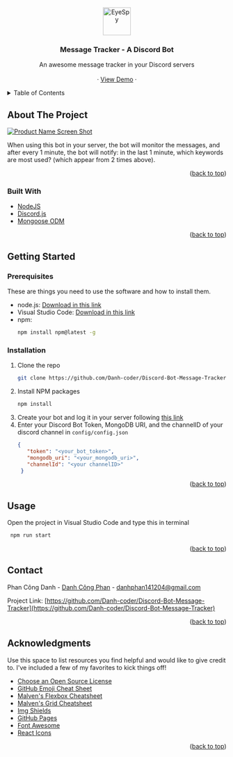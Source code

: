 <!-- Improved compatibility of back to top link: See: https://github.com/othneildrew/Best-README-Template/pull/73 -->
<a name="readme-top"></a>
<!--
*** Thanks for checking out the Best-README-Template. If you have a suggestion
*** that would make this better, please fork the repo and create a pull request
*** or simply open an issue with the tag "enhancement".
*** Don't forget to give the project a star!
*** Thanks again! Now go create something AMAZING! :D
-->



<!-- PROJECT SHIELDS -->
<!--
*** I'm using markdown "reference style" links for readability.
*** Reference links are enclosed in brackets [ ] instead of parentheses ( ).
*** See the bottom of this document for the declaration of the reference variables
*** for contributors-url, forks-url, etc. This is an optional, concise syntax you may use.
*** https://www.markdownguide.org/basic-syntax/#reference-style-links
-->



<!-- PROJECT LOGO -->
<br />
<div align="center">
  <a href="https://github.com/Danh-coder/Discord-Bot-Message-Tracker">
    <a href="https://emoji.gg/emoji/9037-eyespy"><img src="https://cdn3.emoji.gg/emojis/9037-eyespy.gif" width="64px" height="64px" alt="EyeSpy"></a>
  </a>

  <h3 align="center">Message Tracker - A Discord Bot</h3>

  <p align="center">
    An awesome message tracker in your Discord servers
    <br />
    <br />
    · 
    <a href="https://www.loom.com/share/d18d4de331d4480bb7a573bc5dd3ef0e?fbclid=IwAR0e5cWwZiZKDgRvo7EYvR4B5lBS6C3M73nn8JNsnfTjMm64JB2DYBlcDgU">View Demo</a>
    ·
  </p>
</div>



<!-- TABLE OF CONTENTS -->
<details>
  <summary>Table of Contents</summary>
  <ol>
    <li>
      <a href="#about-the-project">About The Project</a>
      <ul>
        <li><a href="#built-with">Built With</a></li>
      </ul>
    </li>
    <li>
      <a href="#getting-started">Getting Started</a>
      <ul>
        <li><a href="#prerequisites">Prerequisites</a></li>
        <li><a href="#installation">Installation</a></li>
      </ul>
    </li>
    <li><a href="#usage">Usage</a></li>
    <li><a href="#roadmap">Roadmap</a></li>
    <li><a href="#contributing">Contributing</a></li>
    <li><a href="#license">License</a></li>
    <li><a href="#contact">Contact</a></li>
    <li><a href="#acknowledgments">Acknowledgments</a></li>
  </ol>
</details>



<!-- ABOUT THE PROJECT -->
## About The Project

[![Product Name Screen Shot][product-screenshot]](https://www.upwork.com/att/download/portfolio/persons/uid/1572611179685044224/profile/projects/files/ee91f331-0f19-41aa-8549-ac84b13f56f2)

When using this bot in your server, the bot will monitor the messages, and after every 1 minute, the bot will notify: in the last 1 minute, which keywords are most used? (which appear from 2 times above).

<p align="right">(<a href="#readme-top">back to top</a>)</p>



### Built With

* [NodeJS](https://nodejs.org/en/)
* [Discord.js](https://discord.js.org/#/)
* [Mongoose ODM](https://mongoosejs.com/)

<p align="right">(<a href="#readme-top">back to top</a>)</p>



<!-- GETTING STARTED -->
## Getting Started

### Prerequisites

These are things you need to use the software and how to install them.
* node.js: [Download in this link](https://nodejs.org/en/)
* Visual Studio Code: [Download in this link](https://code.visualstudio.com/)
* npm:
  ```sh
  npm install npm@latest -g
  ```

### Installation

1. Clone the repo
   ```sh
   git clone https://github.com/Danh-coder/Discord-Bot-Message-Tracker.git
   ```
2. Install NPM packages
   ```sh
   npm install
   ```
3. Create your bot and log it in your server following [this link](https://youtu.be/b61kcgfOm_4)
4. Enter your Discord Bot Token, MongoDB URI, and the channelID of your discord channel in `config/config.json`
   ```json
   {
      "token": "<your_bot_token>",
      "mongodb_uri": "<your_mongodb_uri>",
      "channelId": "<your channelID>"
    }
   ```

<p align="right">(<a href="#readme-top">back to top</a>)</p>



<!-- USAGE EXAMPLES -->
## Usage

Open the project in Visual Studio Code and type this in terminal
  ```sh
   npm run start
   ```

<p align="right">(<a href="#readme-top">back to top</a>)</p>


<!-- CONTACT -->
## Contact

Phan Công Danh - [Danh Công Phan](https://www.facebook.com/danhfan.cool) - danhphan141204@gmail.com

Project Link: [https://github.com/Danh-coder/Discord-Bot-Message-Tracker](https://github.com/Danh-coder/Discord-Bot-Message-Tracker)

<p align="right">(<a href="#readme-top">back to top</a>)</p>



<!-- ACKNOWLEDGMENTS -->
## Acknowledgments

Use this space to list resources you find helpful and would like to give credit to. I've included a few of my favorites to kick things off!

* [Choose an Open Source License](https://choosealicense.com)
* [GitHub Emoji Cheat Sheet](https://www.webpagefx.com/tools/emoji-cheat-sheet)
* [Malven's Flexbox Cheatsheet](https://flexbox.malven.co/)
* [Malven's Grid Cheatsheet](https://grid.malven.co/)
* [Img Shields](https://shields.io)
* [GitHub Pages](https://pages.github.com)
* [Font Awesome](https://fontawesome.com)
* [React Icons](https://react-icons.github.io/react-icons/search)

<p align="right">(<a href="#readme-top">back to top</a>)</p>



<!-- MARKDOWN LINKS & IMAGES -->
<!-- https://www.markdownguide.org/basic-syntax/#reference-style-links -->
[contributors-shield]: https://img.shields.io/github/contributors/othneildrew/Best-README-Template.svg?style=for-the-badge
[contributors-url]: https://github.com/othneildrew/Best-README-Template/graphs/contributors
[forks-shield]: https://img.shields.io/github/forks/othneildrew/Best-README-Template.svg?style=for-the-badge
[forks-url]: https://github.com/othneildrew/Best-README-Template/network/members
[stars-shield]: https://img.shields.io/github/stars/othneildrew/Best-README-Template.svg?style=for-the-badge
[stars-url]: https://github.com/othneildrew/Best-README-Template/stargazers
[issues-shield]: https://img.shields.io/github/issues/othneildrew/Best-README-Template.svg?style=for-the-badge
[issues-url]: https://github.com/othneildrew/Best-README-Template/issues
[license-shield]: https://img.shields.io/github/license/othneildrew/Best-README-Template.svg?style=for-the-badge
[license-url]: https://github.com/othneildrew/Best-README-Template/blob/master/LICENSE.txt
[linkedin-shield]: https://img.shields.io/badge/-LinkedIn-black.svg?style=for-the-badge&logo=linkedin&colorB=555
[linkedin-url]: https://linkedin.com/in/othneildrew
[product-screenshot]: images/screenshot.png
[Next.js]: https://img.shields.io/badge/next.js-000000?style=for-the-badge&logo=nextdotjs&logoColor=white
[Next-url]: https://nextjs.org/
[React.js]: https://img.shields.io/badge/React-20232A?style=for-the-badge&logo=react&logoColor=61DAFB
[React-url]: https://reactjs.org/
[Vue.js]: https://img.shields.io/badge/Vue.js-35495E?style=for-the-badge&logo=vuedotjs&logoColor=4FC08D
[Vue-url]: https://vuejs.org/
[Angular.io]: https://img.shields.io/badge/Angular-DD0031?style=for-the-badge&logo=angular&logoColor=white
[Angular-url]: https://angular.io/
[Svelte.dev]: https://img.shields.io/badge/Svelte-4A4A55?style=for-the-badge&logo=svelte&logoColor=FF3E00
[Svelte-url]: https://svelte.dev/
[Laravel.com]: https://img.shields.io/badge/Laravel-FF2D20?style=for-the-badge&logo=laravel&logoColor=white
[Laravel-url]: https://laravel.com
[Bootstrap.com]: https://img.shields.io/badge/Bootstrap-563D7C?style=for-the-badge&logo=bootstrap&logoColor=white
[Bootstrap-url]: https://getbootstrap.com
[JQuery.com]: https://img.shields.io/badge/jQuery-0769AD?style=for-the-badge&logo=jquery&logoColor=white
[JQuery-url]: https://jquery.com 